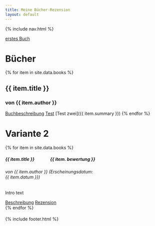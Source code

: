 ```yaml
---
title: Meine Bücher-Rezension
layout: default
---
```

{% include nav.html %}

[erstes Buch](_includes/buch_eins.md)
# Bücher
{% for item in site.data.books %}
## {{ item.title }}
### von **{{ item.author }}**
<a href="{{ item.summary }}">Buchbeschreibung</a>
[Test](buch_eins.md)
[Test zwei]({{ item.summary }})
{% endfor %}

# Variante 2
<div style="padding-bottom: 5px;">
{% for item in site.data.books %}
<div class="card shadow-lg p-3 mb-5 bg-body rounded" style="width: 18rem;">
  <div class="card-body">
    <h5 class="card-title">{{ item.title }} <span class="badge bg-secondary" style="float: right;">{{ item.
bewertung }}
</span></h5>
    <h6 class="card-subtitle mb-2 text-muted">von {{ item.author }} (Erscheinungsdatum: {{ item.datum }})</h6>
    <p class="card-text">Intro text</p>
    <a href="{{ item.summary }}" class="card-link">Beschreibung</a>
    <a href="#" class="card-link">Rezension</a>
  </div>
</div>
{% endfor %}
</div>

{% include footer.html %}